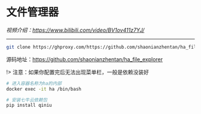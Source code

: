 # 文件管理器

*视频介绍：https://www.bilibili.com/video/BV1ov411z7YJ/*

---


```bash
git clone https://ghproxy.com/https://github.com/shaonianzhentan/ha_file_explorer
```

源码地址：https://github.com/shaonianzhentan/ha_file_explorer

!> 注意：如果你配置完后无法出现菜单栏，一般是依赖没装好

```bash
# 进入容器名称为ha的内部
docker exec -it ha /bin/bash

# 安装七牛云依赖包
pip install qiniu
```